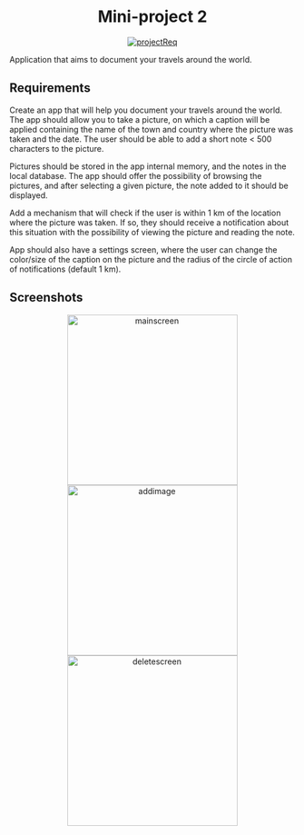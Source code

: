 <div align="center">
<h1>Mini-project 2</h1>
</div>

<div align="center">

[![projectReq](https://img.shields.io/badge/Requirements-in_Polish-purple)](https://github.com/mbednarek98/School-Projects/blob/master/PRM/PRM2/assets/PRM2pro.pdf)
</div>

Application that aims to document your travels around the world.

## Requirements

Create an app that will help you document your travels around the world. The app should allow you to take a picture, on which a caption will be applied containing the name of the town and country where the picture was taken and the date. The user should be able to add a short note < 500 characters to the picture. 

Pictures should be stored in the app internal memory, and the notes in the local database. The app should offer the possibility of browsing the pictures, and after selecting a given picture, the note added to it should be displayed. 

Add a mechanism that will check if the user is within 1 km of the location where the picture was taken. If so, they should receive a notification about this situation with the possibility of viewing the picture and reading the note. 

App should also have a settings screen, where the user can change the color/size of the caption on the picture and the radius of the circle of action of notifications (default 1 km).

## Screenshots

<div align = "center">
<picture>
    <source height="300px" srcset="https://github.com/mbednarek98/School-Projects/blob/master/PRM/PRM2/assets/mainscreen.png">
    <img alt="mainscreen" height="300px" srcset="https://github.com/mbednarek98/School-Projects/blob/master/PRM/PRM2/assets/mainscreen.png">
</picture>
<picture>
    <source height="300px" srcset="https://github.com/mbednarek98/School-Projects/blob/master/PRM/PRM2/assets/addimage.png">
    <img alt="addimage" height="300px" srcset="https://github.com/mbednarek98/School-Projects/blob/master/PRM/PRM2/assets/addimage.png">
</picture>
<picture>
    <source height="300px" srcset="https://github.com/mbednarek98/School-Projects/blob/master/PRM/PRM2/assets/settings.png">
    <img alt="deletescreen" height="300px" srcset="https://github.com/mbednarek98/School-Projects/blob/master/PRM/PRM2/assets/settings.png">
</picture>
</div>